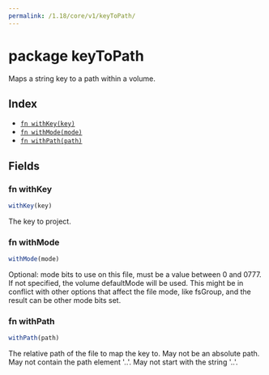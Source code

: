 ```yaml
---
permalink: /1.18/core/v1/keyToPath/
---
```


# package keyToPath

Maps a string key to a path within a volume.

## Index

* [`fn withKey(key)`](#fn-withkey)
* [`fn withMode(mode)`](#fn-withmode)
* [`fn withPath(path)`](#fn-withpath)

## Fields

### fn withKey

```ts
withKey(key)
```

The key to project.

### fn withMode

```ts
withMode(mode)
```

Optional: mode bits to use on this file, must be a value between 0 and 0777. If not specified, the volume defaultMode will be used. This might be in conflict with other options that affect the file mode, like fsGroup, and the result can be other mode bits set.

### fn withPath

```ts
withPath(path)
```

The relative path of the file to map the key to. May not be an absolute path. May not contain the path element '..'. May not start with the string '..'.
